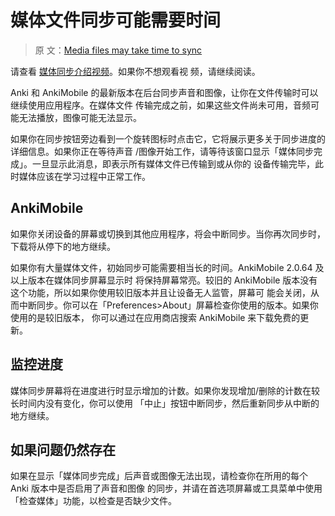 # 媒体文件同步可能需要时间

> 原
> 文：[Media files may take time to sync](https://faqs.ankiweb.net/media-files-may-take-time-to-sync.html)

请查看 [媒体同步介绍视频](https://www.youtube.com/watch?v=phP9GGG-PxY&yt:cc=on)。如果你不想观看视
频，请继续阅读。

Anki 和 AnkiMobile 的最新版本在后台同步声音和图像，让你在文件传输时可以继续使用应用程序。在媒体文件
传输完成之前，如果这些文件尚未可用，音频可能无法播放，图像可能无法显示。

如果你在同步按钮旁边看到一个旋转图标时点击它，它将展示更多关于同步进度的详细信息。如果你正在等待声音
/图像开始工作，请等待该窗口显示「媒体同步完成」。一旦显示此消息，即表示所有媒体文件已传输到或从你的
设备传输完毕，此时媒体应该在学习过程中正常工作。

## AnkiMobile

如果你关闭设备的屏幕或切换到其他应用程序，将会中断同步。当你再次同步时，下载将从停下的地方继续。

如果你有大量媒体文件，初始同步可能需要相当长的时间。AnkiMobile 2.0.64 及以上版本在媒体同步屏幕显示时
将保持屏幕常亮。较旧的 AnkiMobile 版本没有这个功能，所以如果你使用较旧版本并且让设备无人监管，屏幕可
能会关闭，从而中断同步。你可以在「Preferences>About」屏幕检查你使用的版本。如果你使用的是较旧版本，
你可以通过在应用商店搜索 AnkiMobile 来下载免费的更新。

## 监控进度

媒体同步屏幕将在进度进行时显示增加的计数。如果你发现增加/删除的计数在较长时间内没有变化，你可以使用
「中止」按钮中断同步，然后重新同步从中断的地方继续。

## 如果问题仍然存在

如果在显示「媒体同步完成」后声音或图像无法出现，请检查你在所用的每个 Anki 版本中是否启用了声音和图像
的同步，并请在首选项屏幕或工具菜单中使用「检查媒体」功能，以检查是否缺少文件。
